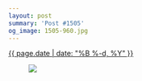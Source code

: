 ```yaml
---
layout: post
summary: 'Post #1505'
og_image: 1505-960.jpg
---
```


<div class="post">
 <time>
  <a href="/1505">
   {{ page.date | date: "%B %-d, %Y" }}
  </a>
 </time>
 <a href="/1505">
  <figure data-taken="10/26/2021">
   <img sizes="(min-width: 700px) 50vw, calc(100vw - 2rem)" src="{{ site.assets_url }}/1505-480.jpg" srcset="{{ site.assets_url }}/1505-240.jpg 240w, {{ site.assets_url }}/1505-480.jpg 480w, {{ site.assets_url }}/1505-720.jpg 720w, {{ site.assets_url }}/1505-960.jpg 960w"/>
  </figure>
 </a>
</div>
